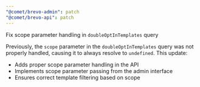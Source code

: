 ```yaml
---
"@comet/brevo-admin": patch
"@comet/brevo-api": patch
---
```


Fix scope parameter handling in `doubleOptInTemplates` query

Previously, the `scope` parameter in the `doubleOptInTemplates` query was not properly handled, causing it to always resolve to `undefined`. This update:

-   Adds proper scope parameter handling in the API
-   Implements scope parameter passing from the admin interface
-   Ensures correct template filtering based on scope
